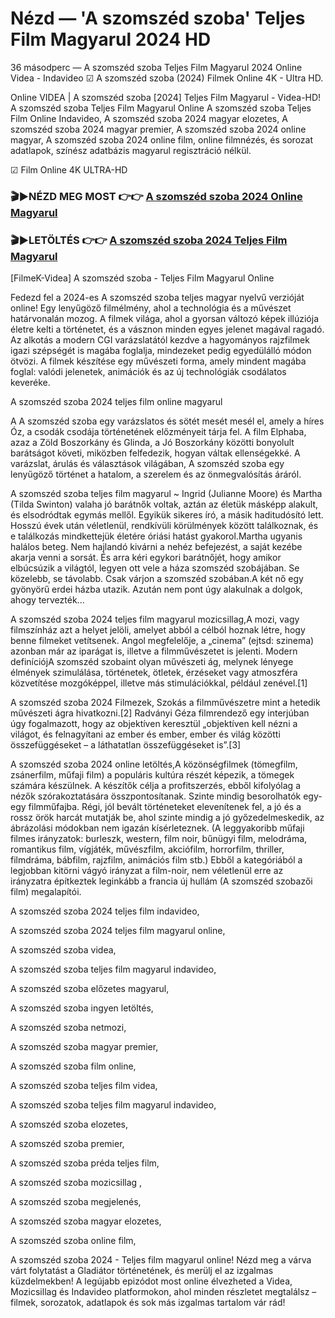 # Nézd — 'A szomszéd szoba' Teljes Film Magyarul 2024 HD
36 másodperc — A szomszéd szoba Teljes Film Magyarul 2024 Online Videa - Indavideo ☑ A szomszéd szoba (2024) Filmek Online 4K - Ultra HD.

Online VIDEA | A szomszéd szoba [2024] Teljes Film Magyarul - Videa-HD! A szomszéd szoba Teljes Film Magyarul Online A szomszéd szoba Teljes Film Online Indavideo, A szomszéd szoba 2024 magyar elozetes, A szomszéd szoba 2024 magyar premier, A szomszéd szoba 2024 online magyar, A szomszéd szoba 2024 online film, online filmnézés, és sorozat adatlapok, színész adatbázis magyarul regisztráció nélkül.

☑ Film Online 4K ULTRA-HD

### 🎬▶NÉZD MEG MOST 👉👉 [A szomszéd szoba 2024 Online Magyarul](https://is.gd/HUQHou)

### 🎬▶LETÖLTÉS 👉👉 [A szomszéd szoba 2024 Teljes Film Magyarul](https://is.gd/HUQHou)

[FilmeK-Videa] A szomszéd szoba - Teljes Film Magyarul Online

Fedezd fel a 2024-es A szomszéd szoba teljes magyar nyelvű verzióját online! Egy lenyűgöző filmélmény, ahol a technológia és a művészet határvonalán mozog. A filmek világa, ahol a gyorsan változó képek illúziója életre kelti a történetet, és a vásznon minden egyes jelenet magával ragadó. Az alkotás a modern CGI varázslatától kezdve a hagyományos rajzfilmek igazi szépségét is magába foglalja, mindezeket pedig egyedülálló módon ötvözi. A filmek készítése egy művészeti forma, amely mindent magába foglal: valódi jelenetek, animációk és az új technológiák csodálatos keveréke.

A szomszéd szoba 2024 teljes film online magyarul

A A szomszéd szoba egy varázslatos és sötét mesét mesél el, amely a híres Óz, a csodák csodája történetének előzményeit tárja fel. A film Elphaba, azaz a Zöld Boszorkány és Glinda, a Jó Boszorkány közötti bonyolult barátságot követi, miközben felfedezik, hogyan váltak ellenségekké. A varázslat, árulás és választások világában, A szomszéd szoba egy lenyűgöző történet a hatalom, a szerelem és az önmegvalósítás áráról.

A szomszéd szoba teljes film magyarul ~ Ingrid (Julianne Moore) és Martha (Tilda Swinton) valaha jó barátnők voltak, aztán az életük másképp alakult, és elsodródtak egymás mellől. Egyikük sikeres író, a másik haditudósító lett. Hosszú évek után véletlenül, rendkívüli körülmények között találkoznak, és e találkozás mindkettejük életére óriási hatást gyakorol.Martha ugyanis halálos beteg. Nem hajlandó kivárni a nehéz befejezést, a saját kezébe akarja venni a sorsát. És arra kéri egykori barátnőjét, hogy amikor elbúcsúzik a világtól, legyen ott vele a háza szomszéd szobájában. Se közelebb, se távolabb. Csak várjon a szomszéd szobában.A két nő egy gyönyörű erdei házba utazik. Azután nem pont úgy alakulnak a dolgok, ahogy tervezték...

A szomszéd szoba 2024 teljes film magyarul mozicsillag,A mozi, vagy filmszínház azt a helyet jelöli, amelyet abból a célból hoznak létre, hogy benne filmeket vetítsenek. Angol megfelelője, a „cinema” (ejtsd: szinema) azonban már az iparágat is, illetve a filmművészetet is jelenti. Modern definíciójA szomszéd szobaint olyan művészeti ág, melynek lényege élmények szimulálása, történetek, ötletek, érzéseket vagy atmoszféra közvetítése mozgóképpel, illetve más stimulációkkal, például zenével.[1]

A szomszéd szoba 2024 Filmezek, Szokás a filmművészetre mint a hetedik művészeti ágra hivatkozni.[2] Radványi Géza filmrendező egy interjúban úgy fogalmazott, hogy az objektíven keresztül „objektíven kell nézni a világot, és felnagyítani az ember és ember, ember és világ közötti összefüggéseket – a láthatatlan összefüggéseket is”.[3]

A szomszéd szoba 2024 online letöltés,A közönségfilmek (tömegfilm, zsánerfilm, műfaji film) a populáris kultúra részét képezik, a tömegek számára készülnek. A készítők célja a profitszerzés, ebből kifolyólag a nézők szórakoztatására összpontosítanak. Szinte mindig besorolhatók egy-egy filmműfajba. Régi, jól bevált történeteket elevenítenek fel, a jó és a rossz örök harcát mutatják be, ahol szinte mindig a jó győzedelmeskedik, az ábrázolási módokban nem igazán kísérleteznek. (A leggyakoribb műfaji filmes irányzatok: burleszk, western, film noir, bűnügyi film, melodráma, romantikus film, vígjáték, művészfilm, akciófilm, horrorfilm, thriller, filmdráma, bábfilm, rajzfilm, animációs film stb.) Ebből a kategóriából a legjobban kitörni vágyó irányzat a film-noir, nem véletlenül erre az irányzatra építkeztek leginkább a francia új hullám (A szomszéd szobazői film) megalapítói.

A szomszéd szoba 2024 teljes film indavideo,

A szomszéd szoba 2024 teljes film magyarul online,

A szomszéd szoba videa,

A szomszéd szoba teljes film magyarul indavideo,

A szomszéd szoba előzetes magyarul,

A szomszéd szoba ingyen letöltés,

A szomszéd szoba netmozi,

A szomszéd szoba magyar premier,

A szomszéd szoba film online,

A szomszéd szoba teljes film videa,

A szomszéd szoba teljes film magyarul indavideo,

A szomszéd szoba elozetes,

A szomszéd szoba premier,

A szomszéd szoba préda teljes film,

A szomszéd szoba mozicsillag ,

A szomszéd szoba megjelenés,

A szomszéd szoba magyar elozetes,

A szomszéd szoba online film,

A szomszéd szoba 2024 - Teljes film magyarul online! Nézd meg a várva várt folytatást a Gladiátor történetének, és merülj el az izgalmas küzdelmekben! A legújabb epizódot most online élvezheted a Videa, Mozicsillag és Indavideo platformokon, ahol minden részletet megtalálsz – filmek, sorozatok, adatlapok és sok más izgalmas tartalom vár rád!
